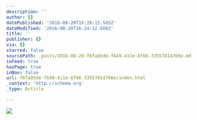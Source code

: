 ```yaml
---
description: ''
author: []
datePublished: '2016-08-20T16:26:15.503Z'
dateModified: '2016-08-20T16:24:32.608Z'
title: ''
publisher: {}
via: {}
starred: false
sourcePath: _posts/2016-08-20-f6fa85de-f649-411e-8f66-33557814766e.md
inFeed: true
hasPage: true
inNav: false
url: f6fa85de-f649-411e-8f66-33557814766e/index.html
_context: 'http://schema.org'
_type: Article

---
```

![](https://the-grid-user-content.s3-us-west-2.amazonaws.com/19436f82-1afe-4a7f-95ba-e1872e7335bc.jpg)